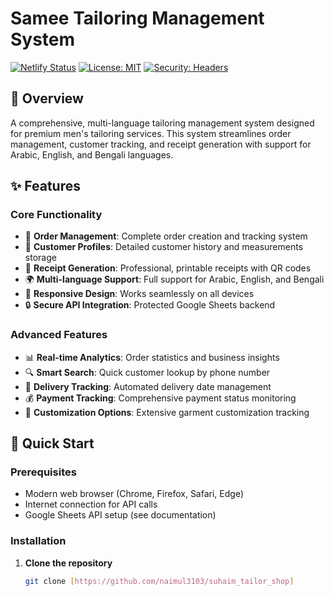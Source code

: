 # Samee Tailoring Management System

[![Netlify Status](https://api.netlify.com/api/v1/badges/YOUR-BADGE-ID/deploy-status)](https://app.netlify.com/sites/YOUR-SITE/deploys)
[![License: MIT](https://img.shields.io/badge/License-MIT-yellow.svg)](https://opensource.org/licenses/MIT)
[![Security: Headers](https://img.shields.io/badge/Security-Headers-green.svg)](https://securityheaders.com)

## 🎯 Overview

A comprehensive, multi-language tailoring management system designed for premium men's tailoring services. This system streamlines order management, customer tracking, and receipt generation with support for Arabic, English, and Bengali languages.

## ✨ Features

### Core Functionality

- 📝 **Order Management**: Complete order creation and tracking system
- 👥 **Customer Profiles**: Detailed customer history and measurements storage
- 🧾 **Receipt Generation**: Professional, printable receipts with QR codes
- 🌍 **Multi-language Support**: Full support for Arabic, English, and Bengali
- 📱 **Responsive Design**: Works seamlessly on all devices
- 🔒 **Secure API Integration**: Protected Google Sheets backend

### Advanced Features

- 📊 **Real-time Analytics**: Order statistics and business insights
- 🔍 **Smart Search**: Quick customer lookup by phone number
- 📅 **Delivery Tracking**: Automated delivery date management
- 💰 **Payment Tracking**: Comprehensive payment status monitoring
- 🎨 **Customization Options**: Extensive garment customization tracking

## 🚀 Quick Start

### Prerequisites

- Modern web browser (Chrome, Firefox, Safari, Edge)
- Internet connection for API calls
- Google Sheets API setup (see documentation)

### Installation

1. **Clone the repository**
   ```bash
   git clone [https://github.com/naimul3103/suhaim_tailor_shop]
   ```
